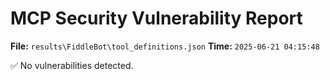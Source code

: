 # MCP Security Vulnerability Report
**File:** `results\FiddleBot\tool_definitions.json`
**Time:** `2025-06-21 04:15:48`

✅ No vulnerabilities detected.